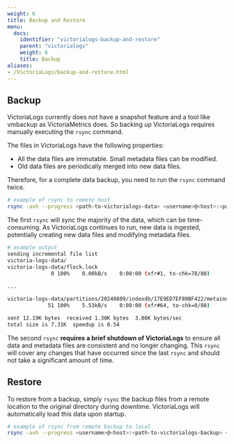 ```yaml
---
weight: 6
title: Backup and Restore
menu:
  docs:
    identifier: "victorialogs-backup-and-restore"
    parent: "victorialogs"
    weight: 6
    title: Backup
aliases:
- /VictoriaLogs/backup-and-restore.html
---
```


## Backup
VictoriaLogs currently does not have a snapshot feature and a tool like vmbackup as VictoriaMetrics does. 
So backing up VictoriaLogs requires manually executing the `rsync` command. 

The files in VictoriaLogs have the following properties:
- All the data files are immutable. Small metadata files can be modified.
- Old data files are periodically merged into new data files.

Therefore, for a complete data backup, you need to run the `rsync` command twice.

```bash
# example of rsync to remote host
rsync -avh --progress <path-to-victorialogs-data> <username>@<host>:<path-to-victorialogs-backup>
```

The first `rsync` will sync the majority of the data, which can be time-consuming. 
As VictoriaLogs continues to run, new data is ingested, potentially creating new data files and modifying metadata files.

```bash
# example output
sending incremental file list
victoria-logs-data/
victoria-logs-data/flock.lock
              0 100%    0.00kB/s    0:00:00 (xfr#1, to-chk=78/80)
              
...

victoria-logs-data/partitions/20240809/indexdb/17E9ED7EF89BF422/metaindex.bin
             51 100%    5.53kB/s    0:00:00 (xfr#64, to-chk=0/80)

sent 12.19K bytes  received 1.30K bytes  3.86K bytes/sec
total size is 7.31K  speedup is 0.54
```

The second `rsync` **requires a brief shutdown of VictoriaLogs** to ensure all data and metadata files are consistent and no longer changing. 
This `rsync` will cover any changes that have occurred since the last `rsync` and should not take a significant amount of time.

## Restore
To restore from a backup, simply `rsync` the backup files from a remote location to the original directory during downtime. 
VictoriaLogs will automatically load this data upon startup.

```bash
# example of rsync from remote backup to local
rsync -avh --progress <username>@<host>:<path-to-victorialogs-backup> <path-to-victorialogs-data>
```